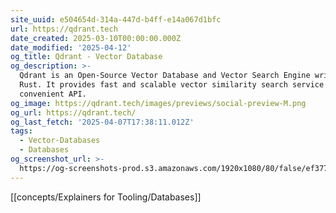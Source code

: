 ```yaml
---
site_uuid: e504654d-314a-447d-b4ff-e14a067d1bfc
url: https://qdrant.tech
date_created: 2025-03-10T00:00:00.000Z
date_modified: '2025-04-12'
og_title: Qdrant - Vector Database
og_description: >-
  Qdrant is an Open-Source Vector Database and Vector Search Engine written in
  Rust. It provides fast and scalable vector similarity search service with
  convenient API.
og_image: https://qdrant.tech/images/previews/social-preview-M.png
og_url: https://qdrant.tech/
og_last_fetch: '2025-04-07T17:38:11.012Z'
tags:
  - Vector-Databases
  - Databases
og_screenshot_url: >-
  https://og-screenshots-prod.s3.amazonaws.com/1920x1080/80/false/ef37780f6055b589aa8350ec622e6cd8ca88b400e1f93d1dc47f84add08df01b.jpeg
---
```



































[[concepts/Explainers for Tooling/Databases]]
